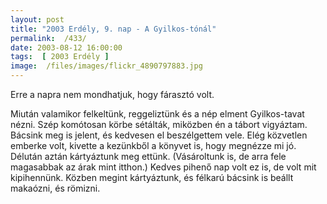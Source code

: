 ```yaml
---
layout: post
title: "2003 Erdély, 9. nap - A Gyilkos-tónál"
permalink:  /433/ 
date: 2003-08-12 16:00:00
tags:  [ 2003 Erdély ] 
image:  /files/images/flickr_4890797883.jpg 
---
```

Erre a napra nem mondhatjuk, hogy fárasztó volt.

Miután valamikor felkeltünk, reggeliztünk és a nép elment Gyilkos-tavat nézni. Szép komótosan körbe sétálták, miközben én a tábort vigyáztam. Bácsink meg is jelent, és kedvesen el beszélgettem vele. Elég közvetlen emberke volt, kivette a kezünkből a könyvet is, hogy megnézze mi jó. Délután aztán kártyáztunk meg ettünk. (Vásároltunk is, de arra fele magasabbak az árak mint itthon.) Kedves pihenő nap volt ez is, de volt mit kipihennünk. Közben megint kártyáztunk, és félkarú bácsink is beállt makaózni, és römizni.

